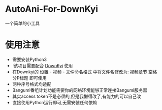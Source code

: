 # AutoAni-For-DownKyi
一个简单的小工具

# 使用注意
- 需要安装Python3
- !该项目需要配合 [DownKyi](https://github.com/leiurayer/downkyi) 使用
- 在Downkyi的 设置 - 视频 - 文件命名格式 中将文件名修改为:
    视频章节 空格 分P标题
  即可使用
- 两种序号格式均适配
- Bangumi番组计划功能需要你的网络环境能够正常连接Bangumi服务器
- 其实access token不是必须的,但是我懒得改了,有能力的可以自己改
- 直接使用Python运行即可,无需安装任何依赖